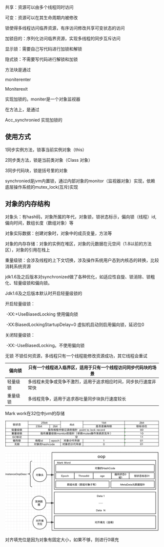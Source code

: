 共享：资源可以由多个线程同时访问

可变：资源可以在其生命周期内被修改

锁使得多线程访问临界资源，有序访问修改共享可变状态的访问

加锁目的：序列化访问临界资源，实现多线程的同步互斥访问

显示锁：需要自己写代码进行加锁和解锁

隐式锁：不需要写代码进行解锁和加锁



方法块是通过

moniterenter 

Moniterexit

实现加锁的。moniter是一个对象监视器



在方法上，是通过

Acc_synchronied 实现加锁的



## 使用方式

1同步实例方法，锁事当前实例对象（this）

2同步类方法，锁是当前类对象（Class 对象）

3同步代码块，锁是括号里的对象

synchronied是jvm内置锁，通过内部对象的monitor（监视器对象）实现，依赖底层操作系统的mutex_lock(互斥)实现

## 对象的内存结构

对象头：有hash码，对象所属的年代，对象锁，锁状态标示，偏向锁（线程）id,偏向时间，数组长度（数组对象）等

对象实际数据：创建对象时，对象中的成员变量，方法等



对象的内存存储：对象的实例在堆区，对象的元数据在元空间（1.8以前的方法区），对象的引用在栈上





重量级锁：会涉及线程的上下文切换，涉及操作系统用户态到内核态的转换，比较消耗系统资源



jdk1.6及之后版本对synchronized做了各种优化，如适应性自旋、锁消除、锁粗化、轻量级锁和偏向锁。

Jdk1.6及之后版本默认时开启轻量级锁的

开启轻量级锁：

​	-XX:+UseBiasedLocking  使用偏向锁

​	-XX:BiasedLockingStartupDelay=0 虚拟机启动则启用偏向锁，延迟位0

关闭轻量级锁：

​	-XX:-UseBiasedLocking。不使用偏向锁

无锁 不锁任何资源，多线程只有一个线程能修改资源成功，其它线程会重试

| 偏向锁   | 只有一个线程进入临界区，适用于只有一个线程访问同步代码块的场景 |
| -------- | ------------------------------------------------------------ |
| 轻量级锁 | 多线程未竞争或竞争不激烈，适用于追求相应时间，同步执行速度非常快 |
| 重量级锁 | 多线程竞争，适用于追求吞吐量同步块执行速度较长               |



Mark work在32位中jvm的存储

![image-20190901223001558](../image/image-20190901223001558.png)





![image-20190901230905346](../image/image-20190901230905346.png)

对齐填充位是因为对象有固定大小，如果不够，则进行0填充

